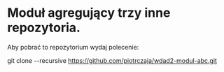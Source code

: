 
# Moduł agregujący trzy inne repozytoria.

Aby pobrać to repozytorium wydaj polecenie:

git clone --recursive https://github.com/piotrczaja/wdad2-modul-abc.git 



